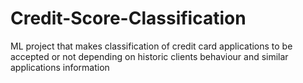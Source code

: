 # Credit-Score-Classification
ML project that makes classification of credit card applications to be accepted or not depending on historic clients behaviour and similar applications information
